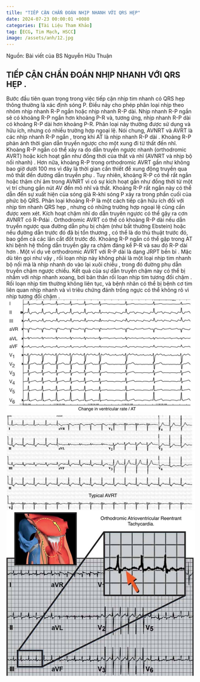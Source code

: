 ```yaml
---
tille: "TIẾP CẬN CHẨN ĐOÁN NHỊP NHANH VỚI QRS HẸP"
date: 2024-07-23 00:00:01 +0080
categories: [Tài Liệu Tham Khảo]
tag: [ECG, Tim Mạch, HSCC]
image: /assets/anh/12.jpg
---
```

Nguồn: Bài viết của BS Nguyễn Hữu Thuận
## TIẾP CẬN CHẨN ĐOÁN NHỊP NHANH VỚI QRS HẸP .
Bước đầu tiên quan trọng trong việc tiếp cận nhịp tim nhanh có QRS hẹp thông thường là xác định sóng P.  Điều này cho phép phân loại nhịp theo nhóm  nhịp nhanh R-P ngắn hoặc nhịp nhanh R-P dài. 
Nhịp nhanh  R-P ngắn sẽ có khoảng R-P ngắn hơn khoảng P-R và, tương ứng, nhịp  nhanh R-P dài có khoảng R-P dài hơn khoảng P-R.  Phân loại này thường được sử dụng và hữu ích, nhưng có nhiều trường hợp ngoại lệ. Nói chung, AVNRT và AVRT là các nhịp nhanh R-P ngắn , trong khi AT là nhịp nhanh R-P dài .
Khoảng R-P phản ánh thời gian dẫn truyền ngược cho một xung đi từ thất đến nhĩ.  Khoảng R-P ngắn có thể xảy ra do dẫn truyền ngược nhanh (orthodromic AVRT) hoặc kích hoạt gần như đồng thời của thất và nhĩ (AVNRT và nhịp bộ nối nhanh) .  Hơn nữa, khoảng R-P trong  orthodromic AVRT  gần như không bao giờ dưới 100 ms vì đây là thời gian cần thiết để xung động truyền qua mô thất đến đường dẫn truyền phụ .
Tuy nhiên, khoảng R-P có thể rất ngắn hoặc thậm chí âm trong AVNRT vì có sự kích hoạt gần như đồng thời từ một vị trí chung gần nút AV đến mô nhĩ và thất.  Khoảng R-P rất ngắn này có thể dẫn đến sự xuất hiện của sóng giả R-khi sóng P xảy ra trong phần cuối của phức bộ QRS. Phân loại khoảng R-P là một cách tiếp cận hữu ích đối với nhịp tim nhanh QRS hẹp , nhưng có những trường hợp ngoại lệ cũng cần được xem xét.  Kích hoạt chậm nhĩ do dẫn truyên ngựơc có thể gặy ra cơn AVNRT có  R-Pdài .  Orthodromic AVRT có thể có khoảng R-P dài nếu dẫn truyền ngược qua đường dẫn phụ bị chậm (như bất thường Ebstein) hoặc nếu đường dẫn trước đó đã bị tổn thương , có thể là do thủ thuật trước đó, bao gồm cả các lần cắt đốt  trước đó.  Khoảng R-P ngắn có thể gập trong AT khi bệnh hệ thống dẫn truyền  gây ra chậm đáng kể P-R và sau đó R-P dài hơn .
Một ví dụ về orthodromic AVRT với R-P dài là dạng JRPT bền bỉ .  Mặc dù tên gọi như vậy , rối loạn nhịp này không phải là một loại nhịp tim nhanh bộ nối mà là nhịp nhanh do vào lại xuôi chiều , trong đó đường phụ dẫn truyền  chậm ngược chiều.  Kết quả của sự dẫn truyền chậm này có thể bị nhầm với nhịp nhanh xoang, bơi bản thân rối loạn nhịp tim tương đối chậm .  Rối loạn nhịp tim thường không liên tục, và bệnh nhân có thể bị bệnh cơ tim liên quan nhịp nhanh và vì triêu chứng đánh trống ngực có thể không rõ vì nhịp tương đối chậm .
![img-description](/assets/anh/12.jpg)
![img-description](/assets/anh/13.jpg)
![img-description](/assets/anh/14.jpg)

